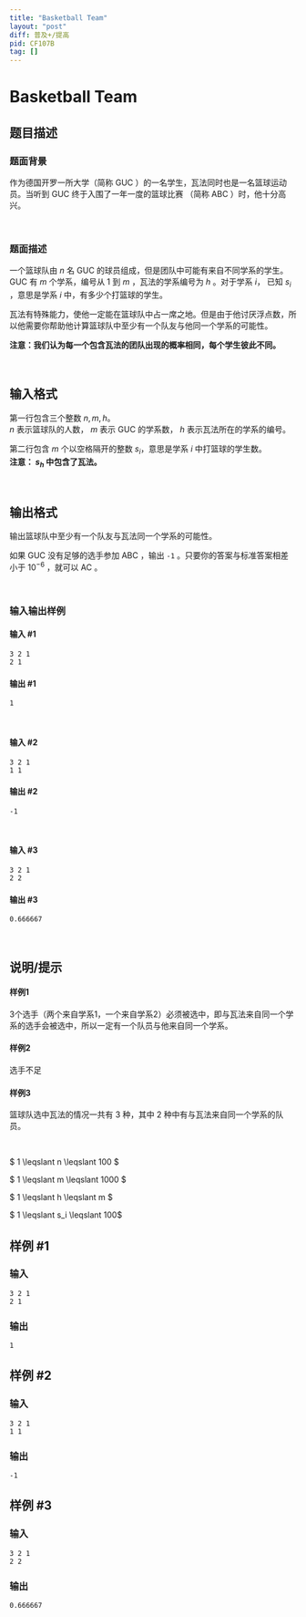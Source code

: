 ```yaml
---
title: "Basketball Team"
layout: "post"
diff: 普及+/提高
pid: CF107B
tag: []
---
```


# Basketball Team

## 题目描述

### 题面背景

作为德国开罗一所大学（简称 GUC ）的一名学生，瓦法同时也是一名篮球运动员。当听到 GUC 终于入围了一年一度的篮球比赛 （简称 ABC ）时，他十分高兴。

&nbsp;

### 题面描述

一个篮球队由 $n$ 名 GUC 的球员组成，但是团队中可能有来自不同学系的学生。 GUC 有 $m$ 个学系，编号从 $1$ 到 $m$ ，瓦法的学系编号为 $h$ 。对于学系 $i$， 已知 $s_i$ ，意思是学系 $i$ 中，有多少个打篮球的学生。

瓦法有特殊能力，使他一定能在篮球队中占一席之地。但是由于他讨厌浮点数，所以他需要你帮助他计算篮球队中至少有一个队友与他同一个学系的可能性。

**注意：我们认为每一个包含瓦法的团队出现的概率相同，每个学生彼此不同。**

&nbsp;

## 输入格式

第一行包含三个整数 $n, m, h$。  
 $n$ 表示篮球队的人数， $m$ 表示 GUC 的学系数， $h$ 表示瓦法所在的学系的编号。
 
第二行包含 $m$ 个以空格隔开的整数 $s_i$，意思是学系 $i$ 中打篮球的学生数。  
**注意： $s_h$ 中包含了瓦法。**

&nbsp;

## 输出格式

输出篮球队中至少有一个队友与瓦法同一个学系的可能性。

如果 GUC 没有足够的选手参加 ABC ，输出 ```-1``` 。只要你的答案与标准答案相差小于 $10^{-6}$ ，就可以 AC 。

&nbsp;

### 输入输出样例

#### 输入 #1
```
3 2 1
2 1
```

#### 输出 #1
```
1
```

&nbsp;

#### 输入 #2
```
3 2 1
1 1
```

#### 输出 #2
```
-1

```

&nbsp;

#### 输入 #3
```
3 2 1
2 2
```

#### 输出 #3
```
0.666667
```

&nbsp;

## 说明/提示

#### 样例1

3个选手（两个来自学系1，一个来自学系2）必须被选中，即与瓦法来自同一个学系的选手会被选中，所以一定有一个队员与他来自同一个学系。

#### 样例2

选手不足

#### 样例3

篮球队选中瓦法的情况一共有 3 种，其中 2 种中有与瓦法来自同一个学系的队员。

&nbsp;

$ 1 \leqslant n \leqslant 100 $

$ 1 \leqslant m \leqslant 1000 $

$ 1 \leqslant h \leqslant m $

$ 1 \leqslant s_i \leqslant 100$

## 样例 #1

### 输入

```
3 2 1
2 1

```

### 输出

```
1

```

## 样例 #2

### 输入

```
3 2 1
1 1

```

### 输出

```
-1

```

## 样例 #3

### 输入

```
3 2 1
2 2

```

### 输出

```
0.666667

```

